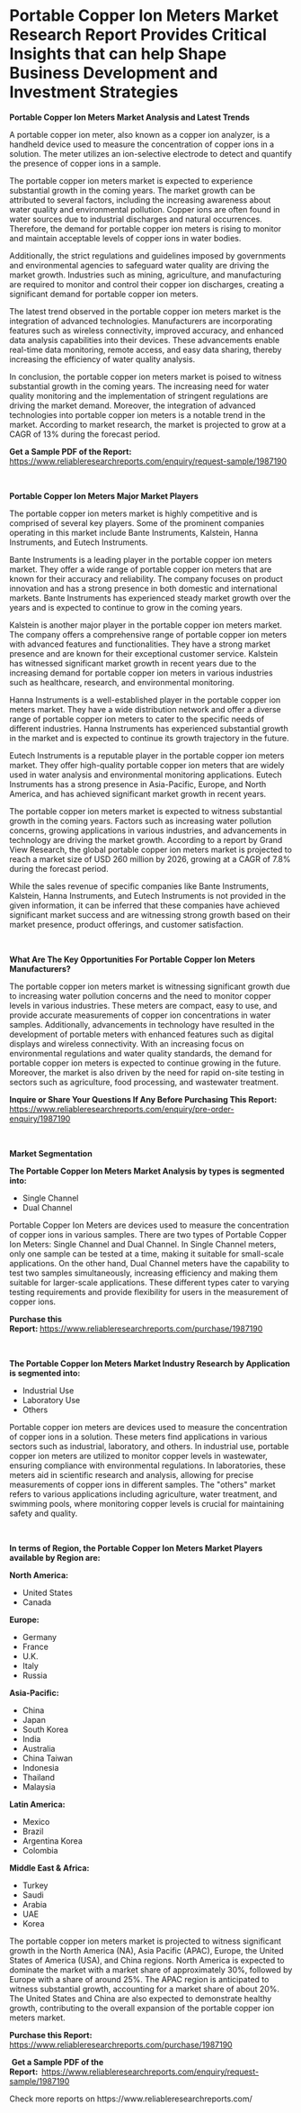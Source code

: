 <p><h1>Portable Copper Ion Meters Market Research Report Provides Critical Insights that can help Shape Business Development and Investment Strategies</h1></p><p><strong>Portable Copper Ion Meters Market Analysis and Latest Trends</strong></p>
<p><p>A portable copper ion meter, also known as a copper ion analyzer, is a handheld device used to measure the concentration of copper ions in a solution. The meter utilizes an ion-selective electrode to detect and quantify the presence of copper ions in a sample.</p><p>The portable copper ion meters market is expected to experience substantial growth in the coming years. The market growth can be attributed to several factors, including the increasing awareness about water quality and environmental pollution. Copper ions are often found in water sources due to industrial discharges and natural occurrences. Therefore, the demand for portable copper ion meters is rising to monitor and maintain acceptable levels of copper ions in water bodies.</p><p>Additionally, the strict regulations and guidelines imposed by governments and environmental agencies to safeguard water quality are driving the market growth. Industries such as mining, agriculture, and manufacturing are required to monitor and control their copper ion discharges, creating a significant demand for portable copper ion meters.</p><p>The latest trend observed in the portable copper ion meters market is the integration of advanced technologies. Manufacturers are incorporating features such as wireless connectivity, improved accuracy, and enhanced data analysis capabilities into their devices. These advancements enable real-time data monitoring, remote access, and easy data sharing, thereby increasing the efficiency of water quality analysis.</p><p>In conclusion, the portable copper ion meters market is poised to witness substantial growth in the coming years. The increasing need for water quality monitoring and the implementation of stringent regulations are driving the market demand. Moreover, the integration of advanced technologies into portable copper ion meters is a notable trend in the market. According to market research, the market is projected to grow at a CAGR of 13% during the forecast period.</p></p>
<p><strong>Get a Sample PDF of the Report:&nbsp;</strong> <a href="https://www.reliableresearchreports.com/enquiry/request-sample/1987190">https://www.reliableresearchreports.com/enquiry/request-sample/1987190</a></p>
<p>&nbsp;</p>
<p><strong>Portable Copper Ion Meters Major Market Players</strong></p>
<p><p>The portable copper ion meters market is highly competitive and is comprised of several key players. Some of the prominent companies operating in this market include Bante Instruments, Kalstein, Hanna Instruments, and Eutech Instruments.</p><p>Bante Instruments is a leading player in the portable copper ion meters market. They offer a wide range of portable copper ion meters that are known for their accuracy and reliability. The company focuses on product innovation and has a strong presence in both domestic and international markets. Bante Instruments has experienced steady market growth over the years and is expected to continue to grow in the coming years.</p><p>Kalstein is another major player in the portable copper ion meters market. The company offers a comprehensive range of portable copper ion meters with advanced features and functionalities. They have a strong market presence and are known for their exceptional customer service. Kalstein has witnessed significant market growth in recent years due to the increasing demand for portable copper ion meters in various industries such as healthcare, research, and environmental monitoring.</p><p>Hanna Instruments is a well-established player in the portable copper ion meters market. They have a wide distribution network and offer a diverse range of portable copper ion meters to cater to the specific needs of different industries. Hanna Instruments has experienced substantial growth in the market and is expected to continue its growth trajectory in the future.</p><p>Eutech Instruments is a reputable player in the portable copper ion meters market. They offer high-quality portable copper ion meters that are widely used in water analysis and environmental monitoring applications. Eutech Instruments has a strong presence in Asia-Pacific, Europe, and North America, and has achieved significant market growth in recent years.</p><p>The portable copper ion meters market is expected to witness substantial growth in the coming years. Factors such as increasing water pollution concerns, growing applications in various industries, and advancements in technology are driving the market growth. According to a report by Grand View Research, the global portable copper ion meters market is projected to reach a market size of USD 260 million by 2026, growing at a CAGR of 7.8% during the forecast period.</p><p>While the sales revenue of specific companies like Bante Instruments, Kalstein, Hanna Instruments, and Eutech Instruments is not provided in the given information, it can be inferred that these companies have achieved significant market success and are witnessing strong growth based on their market presence, product offerings, and customer satisfaction.</p></p>
<p>&nbsp;</p>
<p><strong>What Are The Key Opportunities For Portable Copper Ion Meters Manufacturers?</strong></p>
<p><p>The portable copper ion meters market is witnessing significant growth due to increasing water pollution concerns and the need to monitor copper levels in various industries. These meters are compact, easy to use, and provide accurate measurements of copper ion concentrations in water samples. Additionally, advancements in technology have resulted in the development of portable meters with enhanced features such as digital displays and wireless connectivity. With an increasing focus on environmental regulations and water quality standards, the demand for portable copper ion meters is expected to continue growing in the future. Moreover, the market is also driven by the need for rapid on-site testing in sectors such as agriculture, food processing, and wastewater treatment.</p></p>
<p><strong>Inquire or Share Your Questions If Any Before Purchasing This Report:</strong> <a href="https://www.reliableresearchreports.com/enquiry/pre-order-enquiry/1987190">https://www.reliableresearchreports.com/enquiry/pre-order-enquiry/1987190</a></p>
<p>&nbsp;</p>
<p><strong>Market Segmentation</strong></p>
<p><strong>The Portable Copper Ion Meters Market Analysis by types is segmented into:</strong></p>
<p><ul><li>Single Channel</li><li>Dual Channel</li></ul></p>
<p><p>Portable Copper Ion Meters are devices used to measure the concentration of copper ions in various samples. There are two types of Portable Copper Ion Meters: Single Channel and Dual Channel. In Single Channel meters, only one sample can be tested at a time, making it suitable for small-scale applications. On the other hand, Dual Channel meters have the capability to test two samples simultaneously, increasing efficiency and making them suitable for larger-scale applications. These different types cater to varying testing requirements and provide flexibility for users in the measurement of copper ions.</p></p>
<p><strong>Purchase this Report:&nbsp;</strong><a href="https://www.reliableresearchreports.com/purchase/1987190">https://www.reliableresearchreports.com/purchase/1987190</a></p>
<p>&nbsp;</p>
<p><strong>The Portable Copper Ion Meters Market Industry Research by Application is segmented into:</strong></p>
<p><ul><li>Industrial Use</li><li>Laboratory Use</li><li>Others</li></ul></p>
<p><p>Portable copper ion meters are devices used to measure the concentration of copper ions in a solution. These meters find applications in various sectors such as industrial, laboratory, and others. In industrial use, portable copper ion meters are utilized to monitor copper levels in wastewater, ensuring compliance with environmental regulations. In laboratories, these meters aid in scientific research and analysis, allowing for precise measurements of copper ions in different samples. The "others" market refers to various applications including agriculture, water treatment, and swimming pools, where monitoring copper levels is crucial for maintaining safety and quality.</p></p>
<p>&nbsp;</p>
<p><strong>In terms of Region, the Portable Copper Ion Meters Market Players available by Region are:</strong></p>
<p>
    <p> <strong> North America: </strong>
        <ul>
            <li>United States</li>
            <li>Canada</li>
        </ul>
        </p> 
    <p> <strong> Europe: </strong>
        <ul>
            <li>Germany</li>
            <li>France</li>
            <li>U.K.</li>
            <li>Italy</li>
            <li>Russia</li>
        </ul>
        </p> 
    <p> <strong> Asia-Pacific: </strong>
        <ul>
            <li>China</li>
            <li>Japan</li>
            <li>South Korea</li>
            <li>India</li>
            <li>Australia</li>
            <li>China Taiwan</li>
            <li>Indonesia</li>
            <li>Thailand</li>
            <li>Malaysia</li>
        </ul>
        </p> 
    <p> <strong> Latin America: </strong>
        <ul>
            <li>Mexico</li>
            <li>Brazil</li>
            <li>Argentina Korea</li>
            <li>Colombia</li>
        </ul>
        </p> 
    <p> <strong> Middle East & Africa: </strong>
        <ul>
            <li>Turkey</li>
            <li>Saudi</li>
            <li>Arabia</li>
            <li>UAE</li>
            <li>Korea</li>
        </ul>
    </p>
    </p>
<p><p>The portable copper ion meters market is projected to witness significant growth in the North America (NA), Asia Pacific (APAC), Europe, the United States of America (USA), and China regions. North America is expected to dominate the market with a market share of approximately 30%, followed by Europe with a share of around 25%. The APAC region is anticipated to witness substantial growth, accounting for a market share of about 20%. The United States and China are also expected to demonstrate healthy growth, contributing to the overall expansion of the portable copper ion meters market.</p></p>
<p><strong>Purchase this Report: </strong><a href="https://www.reliableresearchreports.com/purchase/1987190">https://www.reliableresearchreports.com/purchase/1987190</a></p>
<p>&nbsp;<strong>Get a Sample PDF of the Report:&nbsp;&nbsp;</strong><a href="https://www.reliableresearchreports.com/enquiry/request-sample/1987190">https://www.reliableresearchreports.com/enquiry/request-sample/1987190</a></p>
<p><strong></strong></p>
<p>Check more reports on https://www.reliableresearchreports.com/</p>